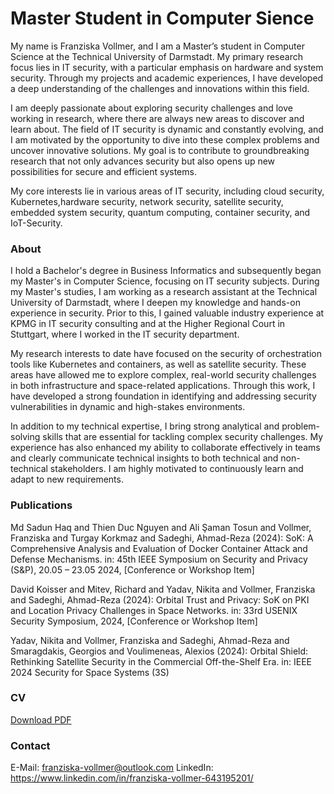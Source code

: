 # Master Student in Computer Sience

My name is Franziska Vollmer, and I am a Master’s student in Computer Science at the Technical University of Darmstadt. My primary research focus lies in IT security, with a particular emphasis on hardware and system security. Through my projects and academic experiences, I have developed a deep understanding of the challenges and innovations within this field.

I am deeply passionate about exploring security challenges and love working in research, where there are always new areas to discover and learn about. The field of IT security is dynamic and constantly evolving, and I am motivated by the opportunity to dive into these complex problems and uncover innovative solutions. My goal is to contribute to groundbreaking research that not only advances security but also opens up new possibilities for secure and efficient systems.

My core interests lie in various areas of IT security, including cloud security, Kubernetes,hardware security, network security, satellite security, embedded system security, quantum computing, container security, and IoT-Security.

### About 
I hold a Bachelor's degree in Business Informatics and subsequently began my Master's in Computer Science, focusing on IT security subjects. During my Master's studies, I am working as a research assistant at the Technical University of Darmstadt, where I deepen my knowledge and hands-on experience in security. Prior to this, I gained valuable industry experience at KPMG in IT security consulting and at the Higher Regional Court in Stuttgart, where I worked in the IT security department.

My research interests to date have focused on the security of orchestration tools like Kubernetes and containers, as well as satellite security. These areas have allowed me to explore complex, real-world security challenges in both infrastructure and space-related applications. Through this work, I have developed a strong foundation in identifying and addressing security vulnerabilities in dynamic and high-stakes environments.

In addition to my technical expertise, I bring strong analytical and problem-solving skills that are essential for tackling complex security challenges. My experience has also enhanced my ability to collaborate effectively in teams and clearly communicate technical insights to both technical and non-technical stakeholders. I am highly motivated to continuously learn and adapt to new requirements.

### Publications
Md Sadun Haq and Thien Duc Nguyen and Ali Şaman Tosun and Vollmer, Franziska and Turgay Korkmaz and Sadeghi, Ahmad-Reza (2024):
SoK: A Comprehensive Analysis and Evaluation of Docker Container Attack and Defense Mechanisms.
in: 45th IEEE Symposium on Security and Privacy (S&P), 20.05 – 23.05 2024, [Conference or Workshop Item]

David Koisser and Mitev, Richard and Yadav, Nikita and Vollmer, Franziska and Sadeghi, Ahmad-Reza (2024):
Orbital Trust and Privacy: SoK on PKI and Location Privacy Challenges in Space Networks.
in: 33rd USENIX Security Symposium, 2024, [Conference or Workshop Item]

Yadav, Nikita and Vollmer, Franziska and Sadeghi, Ahmad-Reza and Smaragdakis, Georgios and Voulimeneas, Alexios (2024):
Orbital Shield: Rethinking Satellite Security in the Commercial Off-the-Shelf Era.
in: IEEE 2024 Security for Space Systems (3S)

### CV
<object data="Franziska Vollmer-1.pdf" width="1000" height="1000" type='application/pdf'/> 
<a href="Franziska Vollmer-1.pdf" target="_blank">Download PDF</a>


### Contact
E-Mail: franziska-vollmer@outlook.com
LinkedIn: https://www.linkedin.com/in/franziska-vollmer-643195201/
